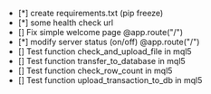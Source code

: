 - [*] create requirements.txt (pip freeze)
- [*] some health check url
- [] Fix simple welcome page @app.route("/")
- [*] modify server status (on/off) @app.route("/")
- [] Test function check_and_upload_file in mql5
- [] Test function transfer_to_database in mql5
- [] Test function check_row_count in mql5
- [] Test function upload_transaction_to_db in mql5
